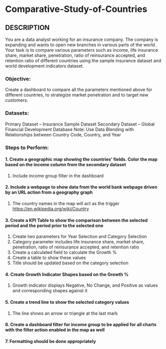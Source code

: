 # Comparative-Study-of-Countries

## DESCRIPTION
You are a data analyst working for an insurance company. The company is expanding and wants to open new branches in various parts of the world. Your task is to compare various parameters such as income, life insurance share, market share, penetration, ratio of reinsurance accepted, and retention ratio of different countries using the sample insurance dataset and world development indicators dataset.
 
### Objective: 
Create a dashboard to compare all the parameters mentioned above for different countries, to strategize market penetration and to target new customers.
### Datasets:
Primary Dataset – Insurance Sample Dataset
Secondary Dataset – Global Financial Development Database
Note: Use Data Blending with Relationships between Country Code, Country, and Year
### Steps to Perform: 
#### 1.	Create a geographic map showing the countries' fields. Color the map based on the income column from the secondary dataset
1.	Include income group filter in the dashboard
#### 2.	Include a webpage to show data from the world bank webpage driven by an URL action from a geography graph
1.	The country names in the map will act as the trigger
https://en.wikipedia.org/wiki/Country
 
#### 3.	Create a KPI Table to show the comparison between the selected period and the period prior to the selected one
1.	Create two parameters for Year Selection and Category Selection
2.	Category parameter includes life insurance share, market share, penetration, ratio of reinsurance accepted, and retention ratio
3.	Create a calculated field to calculate the Growth %
4.	Create a table to show these values
5.	Title should be updated based on the category selection
 
#### 4.	Create Growth Indicator Shapes based on the Growth %
1.	Growth indicator displays Negative, No Change, and Positive as values and corresponding shapes against it
 
#### 5.	Create a trend line to show the selected category values
1.	The line shows an arrow or triangle at the last mark
 
#### 6.	Create a dashboard filter for income group to be applied for all charts with the filter action enabled in the map as well
 
#### 7.	Formatting should be done appropriately
